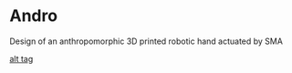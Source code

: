 # Andro
Design of an anthropomorphic 3D printed robotic hand actuated by SMA

[alt tag](https://github.com/FlorAndBo/Andro/to/pokeball.png)

